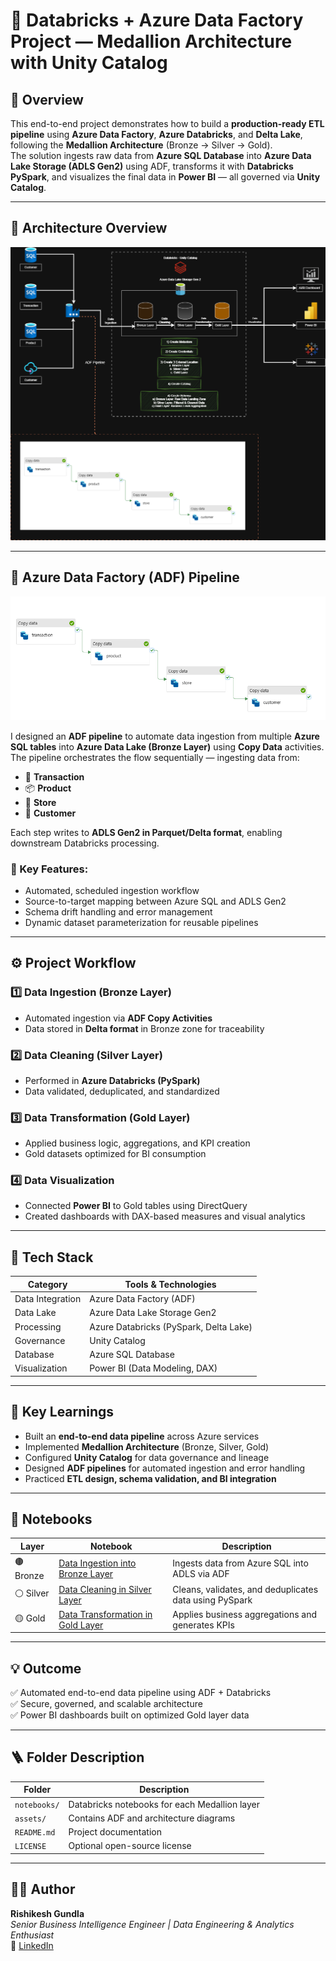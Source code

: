 # 🧠 Databricks + Azure Data Factory Project — Medallion Architecture with Unity Catalog

## 🚀 Overview
This end-to-end project demonstrates how to build a **production-ready ETL pipeline** using **Azure Data Factory**, **Azure Databricks**, and **Delta Lake**, following the **Medallion Architecture** (Bronze → Silver → Gold).  
The solution ingests raw data from **Azure SQL Database** into **Azure Data Lake Storage (ADLS Gen2)** using ADF, transforms it with **Databricks PySpark**, and visualizes the final data in **Power BI** — all governed via **Unity Catalog**.

---

## 🧩 Architecture Overview
![Azure Databricks Medallion Architecture](assets/Untitled%20Diagram-Copy%20of%20Databricks%20End%20to%20End%20Project%20Diagram.drawio.png)

---

## 🧱 Azure Data Factory (ADF) Pipeline
![ADF Pipeline Screenshot](assets/Screenshot%202025-10-31%20213845.png)

I designed an **ADF pipeline** to automate data ingestion from multiple **Azure SQL tables** into **Azure Data Lake (Bronze Layer)** using **Copy Data** activities.  
The pipeline orchestrates the flow sequentially — ingesting data from:
- 🧾 **Transaction**
- 📦 **Product**
- 🏬 **Store**
- 👤 **Customer**

Each step writes to **ADLS Gen2 in Parquet/Delta format**, enabling downstream Databricks processing.

### 🔹 Key Features:
- Automated, scheduled ingestion workflow  
- Source-to-target mapping between Azure SQL and ADLS Gen2  
- Schema drift handling and error management  
- Dynamic dataset parameterization for reusable pipelines

---

## ⚙️ Project Workflow

### 1️⃣ Data Ingestion (Bronze Layer)
- Automated ingestion via **ADF Copy Activities**
- Data stored in **Delta format** in Bronze zone for traceability

### 2️⃣ Data Cleaning (Silver Layer)
- Performed in **Azure Databricks (PySpark)**
- Data validated, deduplicated, and standardized

### 3️⃣ Data Transformation (Gold Layer)
- Applied business logic, aggregations, and KPI creation
- Gold datasets optimized for BI consumption

### 4️⃣ Data Visualization
- Connected **Power BI** to Gold tables using DirectQuery
- Created dashboards with DAX-based measures and visual analytics

---

## 🧰 Tech Stack

| Category | Tools & Technologies |
|-----------|----------------------|
| Data Integration | Azure Data Factory (ADF) |
| Data Lake | Azure Data Lake Storage Gen2 |
| Processing | Azure Databricks (PySpark, Delta Lake) |
| Governance | Unity Catalog |
| Database | Azure SQL Database |
| Visualization | Power BI (Data Modeling, DAX) |

---

## 🧭 Key Learnings
- Built an **end-to-end data pipeline** across Azure services  
- Implemented **Medallion Architecture** (Bronze, Silver, Gold)  
- Configured **Unity Catalog** for data governance and lineage  
- Designed **ADF pipelines** for automated ingestion and error handling  
- Practiced **ETL design, schema validation, and BI integration**

---

## 📒 Notebooks

| Layer | Notebook | Description |
|--------|-----------|-------------|
| 🟤 Bronze | [Data Ingestion into Bronze Layer](notebooks/1.%20Data%20Ingestion%20into%20Bronze%20Layer.ipynb) | Ingests data from Azure SQL into ADLS via ADF |
| ⚪ Silver | [Data Cleaning in Silver Layer](notebooks/2.%20Data%20Cleaning%20in%20Silver%20Layer.ipynb) | Cleans, validates, and deduplicates data using PySpark |
| 🟡 Gold | [Data Transformation in Gold Layer](notebooks/3.%20Data%20Transformation%20in%20Gold%20Layer.ipynb) | Applies business aggregations and generates KPIs |

---

## 💡 Outcome
✅ Automated end-to-end data pipeline using ADF + Databricks  
✅ Secure, governed, and scalable architecture  
✅ Power BI dashboards built on optimized Gold layer data

---

## 🪜 Folder Description

| Folder | Description |
|---------|-------------|
| `notebooks/` | Databricks notebooks for each Medallion layer |
| `assets/` | Contains ADF and architecture diagrams |
| `README.md` | Project documentation |
| `LICENSE` | Optional open-source license |

---

## 👨‍💻 Author
**Rishikesh Gundla**  
_Senior Business Intelligence Engineer | Data Engineering & Analytics Enthusiast_  
🔗 [LinkedIn](https://www.linkedin.com/in/rishikeshgundla)
